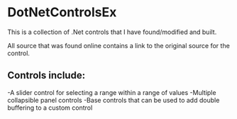 DotNetControlsEx
================

This is a collection of .Net controls that I have found/modified and built.

All source that was found online contains a link to the original source for the control.

Controls include:
-----------------
-A slider control for selecting a range within a range of values
-Multiple collapsible panel controls
-Base controls that can be used to add double buffering to a custom control
